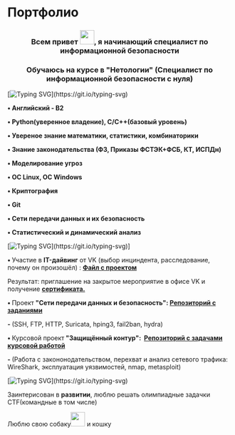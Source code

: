 # Портфолио

<h3 align="center">Всем привет <img src="https://media.tenor.com/lw5QLh73u_MAAAAi/hi.gif" height="32" />, я начинающий специалист по информационной безопасности</h3>
<h3 align="center">Обучаюсь на курсе в "Нетологии" (Специалист по информационной безопасности с нуля)</h3>

[![Typing SVG](https://readme-typing-svg.herokuapp.com?color=FF2400&lines=Мои+навыки:)](https://git.io/typing-svg)
<p><strong>&bull;&nbsp;Английский - B2</strong></p>
<p><strong>&bull;&nbsp;Python(уверенное владение), C/C++(базовый уровень)</strong></p>
<p><strong>&bull;&nbsp;Увереное знание математики, статистики, комбинаторики</strong></p>
<p><strong>&bull;&nbsp;Знание законодательства (ФЗ, Приказы ФСТЭК+ФСБ, КТ, ИСПДн)</strong></p>
<p><strong>&bull;&nbsp;Моделирование угроз</strong></p>
<p><strong>&bull;&nbsp;ОС Linux, ОС Windows</strong></p>
<p><strong>&bull;&nbsp;Криптография</strong></p>
<p><strong>&bull;&nbsp;Git</strong></p>
<p><strong>&bull;&nbsp;Сети передачи данных и их безопасность</strong></p>
<p><strong>&bull;&nbsp;Статистический и динамический анализ</strong></p>






[![Typing SVG](https://readme-typing-svg.herokuapp.com?color=FFB300&lines=Мои+проекты:)](https://git.io/typing-svg)]

<p><strong>&bull;&nbsp;</strong>Участие в <strong>IT-дайвинг</strong> от VK (выбор инциндента, расследование, почему он произошёл) : <a href="https://docs.google.com/document/d/1PkKaEWxhpm79vdBU8cIWObcYhF6-h7AoUfrjSEqSZMU/edit?usp=sharing" target="_blank" rel="noopener"><strong>Файл с проектом</a></strong></p>
<p>Результат: приглашение на закрытое мероприятие в офисе VK и получение <a href="https://disk.yandex.ru/i/AVvcej8UMlJKkQ" target="_blank" rel="noopener"><strong>сертификата.</strong></a></p>

<p><strong>&bull;&nbsp;</strong>Проект<strong>&nbsp;"Сети передачи данных и безопасность":&nbsp;<a href="https://github.com/netology-code/pcs-ibnet-diplom" target="_blank" rel="noopener">Репозиторий с заданиями</a></strong></p>

<p><strong>- </strong>(SSH, FTP, HTTP, Suricatа, hping3, fail2ban, hydra)</p>
<p><strong>&bull; </strong>Курсовой проект<strong> "Защищённый контур":&nbsp;&nbsp;<a href="https://github.com/netology-code/sib-secure-kontur-diploma" target="_blank" rel="noopener">Репозиторий с задачами курсовой работой</a></strong></p>

<p><strong>- </strong>(Работа с закононодательством, перехват и анализ сетевого трафика: WireShark, эксплуатация уязвимостей, nmap, metasploit)&nbsp;</p>


[![Typing SVG](https://readme-typing-svg.herokuapp.com?color=6A5ACD&lines=Немного+обо+мне:)](https://git.io/typing-svg)

<p>Заинтерисован в <strong>развитии</strong>, люблю решать олимпиадные задачки CTF(командные в том числе)</p>

<p>Люблю свою собаку<img src="https://media.tenor.com/cDKriPMmZ9EAAAAi/national-pickle-day-corgi.gif" height="32" /> и кошку</p>

